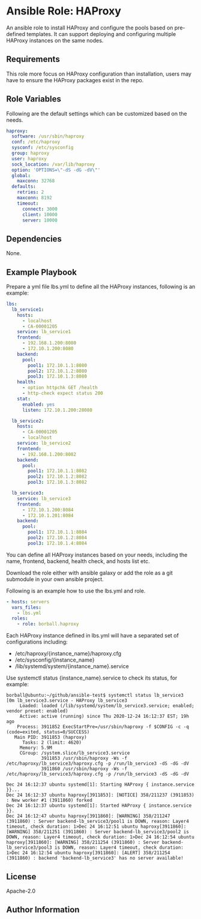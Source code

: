 Ansible Role: HAProxy
=========

An ansible role to install HAProxy and configure the pools based on pre-defined templates. It can support deploying and configuring multiple HAProxy instances on the same nodes.

Requirements
------------

This role  more focus on HAProxy configuration than installation, users may have to ensure the HAProxy packages exist in the repo.

Role Variables
--------------

Following are the default settings which can be customized based on the needs. 

```yaml
haproxy:
  software: /usr/sbin/haproxy
  conf: /etc/haproxy
  sysconf: /etc/sysconfig
  group: haproxy
  user: haproxy
  sock_location: /var/lib/haproxy
  option: 'OPTIONS=\"-dS -dG -dV\"'
  global:
    maxconn: 32768
  defaults:
    retries: 2
    maxconn: 8192
    timeout:
      connect: 3000
      client: 10000
      server: 10000
```

Dependencies
------------

None.

Example Playbook
----------------

Prepare a yml file lbs.yml to define all the HAProxy instances, following is an example:

```yaml
lbs:
  lb_service1:
    hosts:
      - localhost
      - CA-00001205
    service: lb_service1
    frontend:
      - 192.168.1.200:8080
      - 172.10.1.200:8080
    backend:
      pool:
        pool1: 172.10.1.1:8080
        pool2: 172.10.1.2:8080
        pool3: 172.10.1.3:8080
    health:
      - option httpchk GET /health
      - http-check expect status 200
    stat:
      enabled: yes
      listen: 172.10.1.200:28080

  lb_service2:
    hosts:
      - CA-00001205
      - localhost
    service: lb_service2
    frontend:
      - 192.168.1.200:8082
    backend:
      pool:
        pool1: 172.10.1.1:8082
        pool2: 172.10.1.2:8082
        pool3: 172.10.1.3:8082

  lb_service3:
    service: lb_service3
    frontend:
      - 172.10.1.200:8084
      - 172.10.1.201:8084
    backend:
      pool:
        pool1: 172.10.1.1:8084
        pool2: 172.10.1.2:8084
        pool3: 172.10.1.4:8084
```

You can define all HAProxy instances based on your needs, including the name, frontend, backend, health check, and hosts list etc.

Download the role either with ansible galaxy or add the role as a git submodule in your own ansible project.

Following is an example how to use the lbs.yml and role. 

```yaml
- hosts: servers
  vars_files:
    - lbs.yml
  roles:
    - role: borball.haproxy
```

Each HAProxy instance defined in lbs.yml will have a separated set of configurations including: 

- /etc/haproxy/{instance_name}/haproxy.cfg
- /etc/sysconfig/{instance_name}
- /lib/systemd/system/{instance_name}.service

Use systemctl status {instance_name}.service to check its status, for example:

```shell
borball@ubuntu:~/github/ansible-test$ systemctl status lb_service3
[0m lb_service3.service - HAProxy lb_service3
     Loaded: loaded (/lib/systemd/system/lb_service3.service; enabled; vendor preset: enabled)
     Active: active (running) since Thu 2020-12-24 16:12:37 EST; 19h ago
    Process: 3911852 ExecStartPre=/usr/sbin/haproxy -f $CONFIG -c -q (code=exited, status=0/SUCCESS)
   Main PID: 3911853 (haproxy)
      Tasks: 2 (limit: 4620)
     Memory: 5.9M
     CGroup: /system.slice/lb_service3.service
             3911853 /usr/sbin/haproxy -Ws -f /etc/haproxy/lb_service3/haproxy.cfg -p /run/lb_service3 -dS -dG -dV
             3911860 /usr/sbin/haproxy -Ws -f /etc/haproxy/lb_service3/haproxy.cfg -p /run/lb_service3 -dS -dG -dV

Dec 24 16:12:37 ubuntu systemd[1]: Starting HAProxy { instance.service }}...
Dec 24 16:12:37 ubuntu haproxy[3911853]: [NOTICE] 358/211237 (3911853) : New worker #1 (3911860) forked
Dec 24 16:12:37 ubuntu systemd[1]: Started HAProxy { instance.service }}.
Dec 24 16:12:47 ubuntu haproxy[3911860]: [WARNING] 358/211247 (3911860) : Server backend-lb_service3/pool1 is DOWN, reason: Layer4 timeout, check duration: 1>Dec 24 16:12:51 ubuntu haproxy[3911860]: [WARNING] 358/211251 (3911860) : Server backend-lb_service3/pool2 is DOWN, reason: Layer4 timeout, check duration: 1>Dec 24 16:12:54 ubuntu haproxy[3911860]: [WARNING] 358/211254 (3911860) : Server backend-lb_service3/pool3 is DOWN, reason: Layer4 timeout, check duration: 1>Dec 24 16:12:54 ubuntu haproxy[3911860]: [ALERT] 358/211254 (3911860) : backend 'backend-lb_service3' has no server available!
```

License
-------

Apache-2.0

Author Information
------------------


